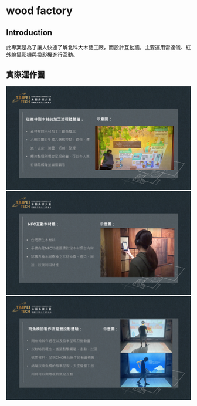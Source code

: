 # wood factory
## Introduction
此專案是為了讓人快速了解北科大木藝工廠，而設計互動牆，主要運用雷達儀、紅外線攝影機與投影機進行互動。


## 實際運作圖
![image](https://github.com/shuan86/wood_factory/blob/master/image/product1.png)
![image](https://github.com/shuan86/wood_factory/blob/master/image/product2.png)
![image](https://github.com/shuan86/wood_factory/blob/master/image/product3.png)



